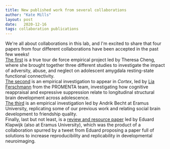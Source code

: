 ```yaml
---
title: New published work from several collaborations
author: "Kate Mills"
layout: post
date:   2020-12-16
tags: collaboration publications 
---
```


We're all about collaborations in this lab, and I'm excited to share that four papers from four different collaborations have been accepted in the past few weeks!<br> [The first](https://www.sciencedirect.com/science/article/pii/S1878929320301444) is a true tour de force empirical project led by Theresa Cheng, where she brought together three different studies to investigate the impact of adversity, abuse, and neglect on adolescent amygdala resting-state functional connectivity.<br> [The second](https://psyarxiv.com/xw7ua/) is an empirical investigation to appear in <i>Cortex</i>, led by [Lia Ferschmann](https://www.sv.uio.no/psi/english/people/aca/liam/index.html) from the PROMENTA team, investigating how cognitive reappraisal and expressive suppression relate to longitudinal structural brain development across adolescence.<br> [The third](https://academic.oup.com/scan/advance-article/doi/10.1093/scan/nsaa166/6024637) is an empirical investigation led by Andrik Becht at Eramus University, replicating some of our previous work and relating social brain development to friendship quality.<br> Finally, last but not least, is a [review and resource paper](https://www.sciencedirect.com/science/article/pii/S1878929320301511) led by Eduard Klapwijk (also at Eramus University), which was the product of a collaboration spurred by a tweet from Eduard proposing a paper full of solutions to increase reproducibility and replicability in developmental neuroimaging. 